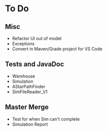 # To Do

## Misc
- Refactor UI out of model
- Exceptions
- Convert in Maven/Grade project for VS Code

## Tests and JavaDoc
- Warehouse
- Simulation
- AStarPathFinder
- SimFileReader_V1

## Master Merge
- Test for when Sim can't complete
- Simulation Report